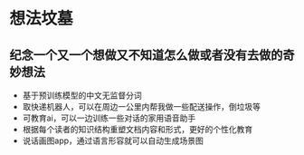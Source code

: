 # 想法坟墓
## 纪念一个又一个想做又不知道怎么做或者没有去做的奇妙想法
* 基于预训练模型的中文无监督分词
* 取快递机器人，可以在周边一公里内帮我做一些配送操作，倒垃圾等
* 可教育ai，可以一边训练一些对话的家用语音助手
* 根据每个读者的知识结构重塑文档内容和形式，更好的个性化教育
* 说话画图app，通过语言形容就可以自动生成场景图
